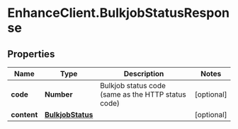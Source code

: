 # EnhanceClient.BulkjobStatusResponse

## Properties

Name | Type | Description | Notes
------------ | ------------- | ------------- | -------------
**code** | **Number** | Bulkjob status code (same as the HTTP status code) | [optional] 
**content** | [**BulkjobStatus**](BulkjobStatus.md) |  | [optional] 


